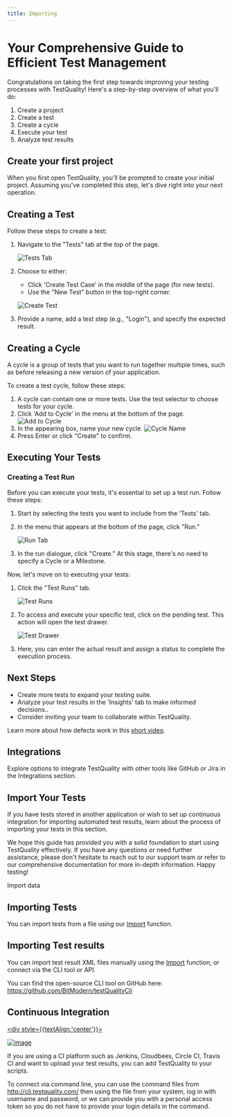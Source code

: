 ```yaml
---
title: Importing
---
```


# Your Comprehensive Guide to Efficient Test Management

Congratulations on taking the first step towards improving your testing processes with TestQuality! Here's a step-by-step overview of what you'll do:

1. Create a project
2. Create a test
3. Create a cycle
4. Execute your test
5. Analyze test results

## Create your first project

When you first open TestQuality, you'll be prompted to create your initial project. Assuming you've completed this step, let's dive right into your next operation.

## Creating a Test

Follow these steps to create a test:

1. Navigate to the "Tests" tab at the top of the page.

   ![Tests Tab](img/img2/img_13.png)

2. Choose to either:
   - Click 'Create Test Case' in the middle of the page (for new tests).
   - Use the "New Test" button in the top-right corner.
   
   ![Create Test](img/img2/img_11.png)

3. Provide a name, add a test step (e.g., "Login"), and specify the expected result.

## Creating a Cycle

A cycle is a group of tests that you want to run together multiple times, such as before releasing a new version of your application. 

To create a test cycle, follow these steps:

1. A cycle can contain one or more tests. Use the test selector to choose tests for your cycle.
2. Click 'Add to Cycle' in the menu at the bottom of the page.
   ![Add to Cycle](img_14.png)
3. In the appearing box, name your new cycle.
   ![Cycle Name](img_15.png)
4. Press Enter or click "Create" to confirm.

## Executing Your Tests

### Creating a Test Run

Before you can execute your tests, it's essential to set up a test run. Follow these steps:

1. Start by selecting the tests you want to include from the 'Tests' tab.

2. In the menu that appears at the bottom of the page, click "Run."

   ![Run Tab](img/img2/img_12.png)

3. In the run dialogue, click "Create." At this stage, there's no need to specify a Cycle or a Milestone.

Now, let's move on to executing your tests:

1. Click the "Test Runs" tab.

   ![Test Runs](img/img2/img_16.png)

2. To access and execute your specific test, click on the pending test. This action will open the test drawer.

   ![Test Drawer](img/img2/img_18.png)

3. Here, you can enter the actual result and assign a status to complete the execution process.

## Next Steps
- Create more tests to expand your testing suite.
- Analyze your test results in the 'Insights' tab to make informed decisions..
- Consider inviting your team to collaborate within TestQuality.

Learn more about how defects work in this [short video](https://www.example.com/defectsvideo).

## Integrations

Explore options to integrate TestQuality with other tools like GitHub or Jira in the Integrations section.

## Import Your Tests

If you have tests stored in another application or wish to set up continuous integration for importing automated test results, learn about the process of importing your tests in this section.

We hope this guide has provided you with a solid foundation to start using TestQuality effectively. If you have any questions or need further assistance, please don't hesitate to reach out to our support team or refer to our comprehensive documentation for more in-depth information. Happy testing!


Import data

## Importing Tests

You can import tests from a file using our [Import](importing) function.

## Importing Test results
You can import test result XML files manually using the [Import](importing) function, or connect via the CLI tool or API.

You can find the open-source CLI tool on GitHub here: https://github.com/BitModern/testQualityCli

## Continuous Integration

<a href="https://www.youtube.com/watch?v=-pVzAUUtpcI"> <div style={{textAlign:'center'}}>

![image](img/img_48.png)

</div></a>



If you are using a CI platform such as Jenkins, Cloudbees, Circle CI, Travis CI and want to upload your test results, you can add TestQuality to your scripts.

To connect via command line, you can use the command files from http://cli.testquality.com/ then using the file from your system, log in with username and password, or we can provide you with a personal access token so you do not have to provide your login details in the command.